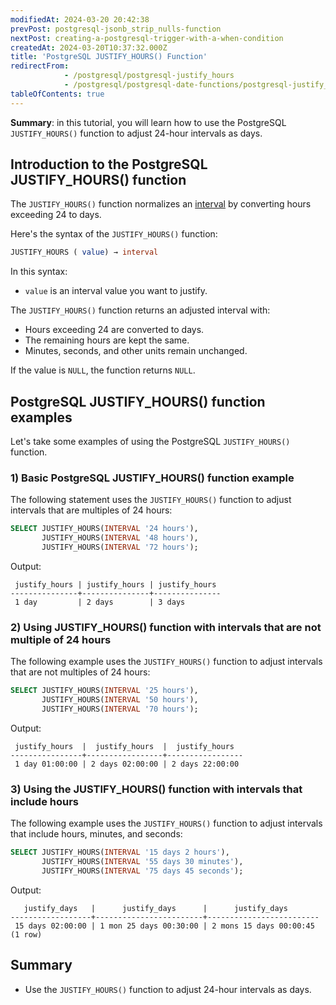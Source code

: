 ```yaml
---
modifiedAt: 2024-03-20 20:42:38
prevPost: postgresql-jsonb_strip_nulls-function
nextPost: creating-a-postgresql-trigger-with-a-when-condition
createdAt: 2024-03-20T10:37:32.000Z
title: 'PostgreSQL JUSTIFY_HOURS() Function'
redirectFrom:
            - /postgresql/postgresql-justify_hours 
            - /postgresql/postgresql-date-functions/postgresql-justify_hours
tableOfContents: true
---
```


**Summary**: in this tutorial, you will learn how to use the PostgreSQL `JUSTIFY_HOURS()` function to adjust 24-hour intervals as days.

## Introduction to the PostgreSQL JUSTIFY_HOURS() function

The `JUSTIFY_HOURS()` function normalizes an [interval](/postgresql/postgresql-interval) by converting hours exceeding 24 to days.

Here's the syntax of the `JUSTIFY_HOURS()` function:

```sql
JUSTIFY_HOURS ( value) → interval
```

In this syntax:

- `value` is an interval value you want to justify.

The `JUSTIFY_HOURS()` function returns an adjusted interval with:

- Hours exceeding 24 are converted to days.
- The remaining hours are kept the same.
- Minutes, seconds, and other units remain unchanged.

If the value is `NULL`, the function returns `NULL`.

## PostgreSQL JUSTIFY_HOURS() function examples

Let's take some examples of using the PostgreSQL `JUSTIFY_HOURS()` function.

### 1) Basic PostgreSQL JUSTIFY_HOURS() function example

The following statement uses the `JUSTIFY_HOURS()` function to adjust intervals that are multiples of 24 hours:

```sql
SELECT JUSTIFY_HOURS(INTERVAL '24 hours'),
       JUSTIFY_HOURS(INTERVAL '48 hours'),
       JUSTIFY_HOURS(INTERVAL '72 hours');
```

Output:

```
 justify_hours | justify_hours | justify_hours
---------------+---------------+---------------
 1 day         | 2 days        | 3 days
```

### 2) Using JUSTIFY_HOURS() function with intervals that are not multiple of 24 hours

The following example uses the `JUSTIFY_HOURS()` function to adjust intervals that are not multiples of 24 hours:

```sql
SELECT JUSTIFY_HOURS(INTERVAL '25 hours'),
       JUSTIFY_HOURS(INTERVAL '50 hours'),
       JUSTIFY_HOURS(INTERVAL '70 hours');
```

Output:

```
 justify_hours  |  justify_hours  |  justify_hours
----------------+-----------------+-----------------
 1 day 01:00:00 | 2 days 02:00:00 | 2 days 22:00:00
```

### 3) Using the JUSTIFY_HOURS() function with intervals that include hours

The following example uses the `JUSTIFY_HOURS()` function to adjust intervals that include hours, minutes, and seconds:

```sql
SELECT JUSTIFY_HOURS(INTERVAL '15 days 2 hours'),
       JUSTIFY_HOURS(INTERVAL '55 days 30 minutes'),
       JUSTIFY_HOURS(INTERVAL '75 days 45 seconds');
```

Output:

```
   justify_days   |      justify_days      |      justify_days
------------------+------------------------+-------------------------
 15 days 02:00:00 | 1 mon 25 days 00:30:00 | 2 mons 15 days 00:00:45
(1 row)
```

## Summary

- Use the `JUSTIFY_HOURS()` function to adjust 24-hour intervals as days.
